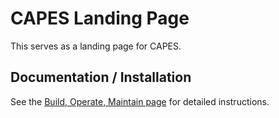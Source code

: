# CAPES Landing Page
This serves as a landing page for CAPES.

## Documentation / Installation
See the [Build, Operate, Maintain page](build_operate_maintain.md) for detailed instructions.  
